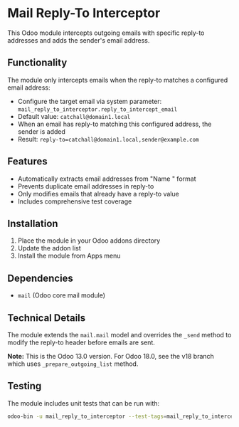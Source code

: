 # Mail Reply-To Interceptor

This Odoo module intercepts outgoing emails with specific reply-to addresses and adds the sender's email address.

## Functionality

The module only intercepts emails when the reply-to matches a configured email address:
- Configure the target email via system parameter: `mail_reply_to_interceptor.reply_to_intercept_email`
- Default value: `catchall@domain1.local`
- When an email has reply-to matching this configured address, the sender is added
- Result: `reply-to=catchall@domain1.local,sender@example.com`

## Features

- Automatically extracts email addresses from "Name <email>" format
- Prevents duplicate email addresses in reply-to
- Only modifies emails that already have a reply-to value
- Includes comprehensive test coverage

## Installation

1. Place the module in your Odoo addons directory
2. Update the addon list
3. Install the module from Apps menu

## Dependencies

- `mail` (Odoo core mail module)

## Technical Details

The module extends the `mail.mail` model and overrides the `_send` method to modify the reply-to header before emails are sent.

**Note:** This is the Odoo 13.0 version. For Odoo 18.0, see the v18 branch which uses `_prepare_outgoing_list` method.

## Testing

The module includes unit tests that can be run with:
```bash
odoo-bin -u mail_reply_to_interceptor --test-tags=mail_reply_to_interceptor --stop-after-init
```